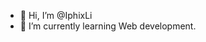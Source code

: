 - 👋 Hi, I’m @IphixLi
- 🌱 I’m currently learning Web development.

<!---
IphixLi/IphixLi is a ✨ special ✨ repository because its `README.md` (this file) appears on your GitHub profile.
You can click the Preview link to take a look at your changes.
--->
